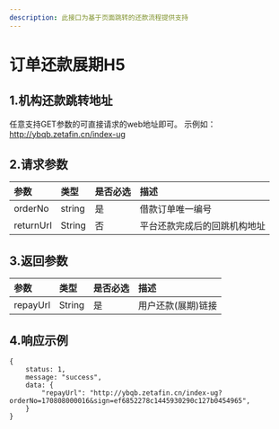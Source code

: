 ```yaml
---
description: 此接口为基于页面跳转的还款流程提供支持
---
```


# 订单还款展期H5

## 1.机构还款跳转地址

任意支持GET参数的可直接请求的web地址即可。 示例如：http://ybqb.zetafin.cn/index-ug

## 2.请求参数

| 参数 | 类型 | 是否必选 | 描述 |
| :--- | :--- | :--- | :--- |
| orderNo | string | 是 | 借款订单唯一编号 |
| returnUrl | String | 否 | 平台还款完成后的回跳机构地址 |

## 3.返回参数

| 参数 | 类型 | 是否必选 | 描述 |
| :--- | :--- | :--- | :--- |
| repayUrl | String | 是 | 用户还款\(展期\)链接 |

## 4.响应示例

```text
{
    status: 1,
    message: "success",
    data: {
        "repayUrl": "http://ybqb.zetafin.cn/index-ug?orderNo=170808000016&sign=ef6852278c1445930290c127b0454965",
    }
}
```

